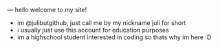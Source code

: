 — hello welcome to my site!

- im @julibutgithub, just call me by my nickname juli for short
- i usually just use this account for education purposes
- im a highschool student interested in coding so thats why im here :D
